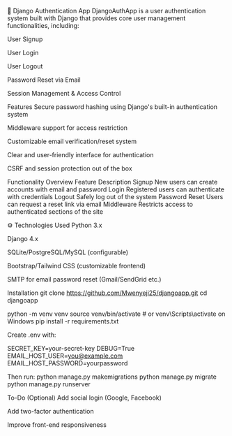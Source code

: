 🔐 Django Authentication App
DjangoAuthApp is a user authentication system built with Django that provides core user management functionalities, including:

User Signup

User Login

User Logout

Password Reset via Email

Session Management & Access Control

Features
Secure password hashing using Django's built-in authentication system

Middleware support for access restriction

Customizable email verification/reset system

Clear and user-friendly interface for authentication

CSRF and session protection out of the box

Functionality Overview
Feature	Description
Signup	New users can create accounts with email and password
Login	Registered users can authenticate with credentials
Logout	Safely log out of the system
Password Reset	Users can request a reset link via email
Middleware	Restricts access to authenticated sections of the site

⚙️ Technologies Used
Python 3.x

Django 4.x

SQLite/PostgreSQL/MySQL (configurable)

Bootstrap/Tailwind CSS (customizable frontend)

SMTP for email password reset (Gmail/SendGrid etc.)

 Installation
git clone https://github.com/Mwenyeji25/djangoapp.git
cd djangoapp

python -m venv venv
source venv/bin/activate  # or venv\Scripts\activate on Windows
pip install -r requirements.txt

Create .env with:

SECRET_KEY=your-secret-key
DEBUG=True
EMAIL_HOST_USER=you@example.com
EMAIL_HOST_PASSWORD=yourpassword

Then run:
python manage.py makemigrations
python manage.py migrate
python manage.py runserver

To-Do (Optional)
Add social login (Google, Facebook)

Add two-factor authentication

Improve front-end responsiveness

